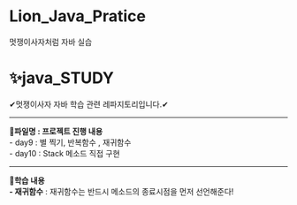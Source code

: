 # Lion_Java_Pratice
멋쟁이사자처럼 자바 실습
# ✨java_STUDY
✔멋쟁이사자 자바 학습 관련 레파지토리입니다.✔
<hr>
<b>📝파일명 : 프로젝트 진행 내용</b><br>
- day9 : 별 찍기, 반복함수 , 재귀함수 <br>
- day10 : Stack 메소드 직접 구현 <br>
<hr>
<b>🎈학습 내용</b><br>
<b>- 재귀함수</b> : 재귀함수는 반드시 메소드의 종료시점을 먼저 선언해준다!<br>


